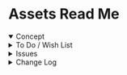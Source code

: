 <span style=display:none; >[You are now in a GitHub source code view - click this link to view Read Me file as a web page]( http://www.ladybug.tools/spider-gbxml-viewers-for-openstudio/assets/templates/ "View file as a web page." ) </span>


# Assets Read Me


<details open >

<summary>Concept</summary>


</details>

<details>

<summary>To Do / Wish List</summary>


</details>

<details>

<summary>Issues</summary>


</details>

<details>

<summary>Change Log</summary>

### DDDDD

* F - First commit

</details>
